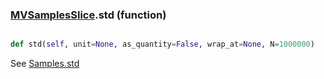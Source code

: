 ### [MVSamplesSlice](MVSamplesSlice.md).std (function)


```py

def std(self, unit=None, as_quantity=False, wrap_at=None, N=1000000)

```



See [Samples.std](Samples.std.md)

